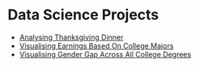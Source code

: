 # Data Science Projects

* [Analysing Thanksgiving Dinner](https://github.com/alexenriquent/dataquest/tree/master/thanksgiving)
* [Visualising Earnings Based On College Majors](https://github.com/alexenriquent/dataquest/tree/master/college-majors)
* [Visualising Gender Gap Across All College Degrees](https://github.com/alexenriquent/dataquest/tree/master/gender-gap)
